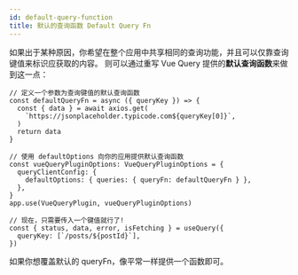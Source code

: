 ```yaml
---
id: default-query-function
title: 默认的查询函数 Default Query Fn
---
```


如果出于某种原因，你希望在整个应用中共享相同的查询功能，并且可以仅靠查询键值来标识应获取的内容。
则可以通过重写 Vue Query 提供的**默认查询函数**来做到这一点：

```tsx
// 定义一个参数为查询键值的默认查询函数
const defaultQueryFn = async ({ queryKey }) => {
  const { data } = await axios.get(
    `https://jsonplaceholder.typicode.com${queryKey[0]}`,
  )
  return data
}

// 使用 defaultOptions 向你的应用提供默认查询函数
const vueQueryPluginOptions: VueQueryPluginOptions = {
  queryClientConfig: {
    defaultOptions: { queries: { queryFn: defaultQueryFn } },
  },
}
app.use(VueQueryPlugin, vueQueryPluginOptions)

// 现在，只需要传入一个键值就行了!
const { status, data, error, isFetching } = useQuery({
  queryKey: [`/posts/${postId}`],
})
```

如果你想覆盖默认的 queryFn，像平常一样提供一个函数即可。
